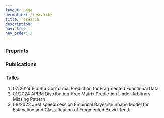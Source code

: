 ```yaml
---
layout: page
permalink: /research/
title: research
description:
nav: true
nav_order: 2
---
```


<!-- Publications Section -->

<div class="section">
  <h3 class="section-title">Preprints</h3>
</div>

<div class="section">
  <h3 class="section-title">Publications</h3>
  <div class="publications">
    <!-- {% bibliography %} -->
  </div>
</div>

<!-- Talks Section -->
<div class="section">
  <h3 class="section-title">Talks</h3>
  <ol>
    <li>07/2024 EcoSta Conformal Prediction for Fragmented Functional Data</li>
    <li>01/2024 APRM Distribution-Free Matrix Prediction Under Arbitrary Missing Pattern</li>
    <li>08/2023 JSM speed session Empirical Bayesian Shape Model for Estimation and Classification of Fragmented Bovid Teeth</li>
  </ol>
</div>


